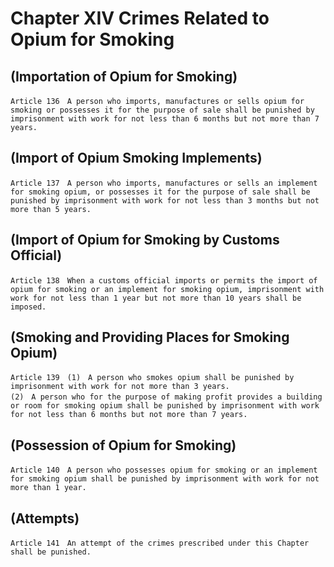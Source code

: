 # Chapter XIV Crimes Related to Opium for Smoking

## (Importation of Opium for Smoking)
```
Article 136　A person who imports, manufactures or sells opium for smoking or possesses it for the purpose of sale shall be punished by imprisonment with work for not less than 6 months but not more than 7 years.
```
## (Import of Opium Smoking Implements)
```
Article 137　A person who imports, manufactures or sells an implement for smoking opium, or possesses it for the purpose of sale shall be punished by imprisonment with work for not less than 3 months but not more than 5 years.
```
## (Import of Opium for Smoking by Customs Official)
```
Article 138　When a customs official imports or permits the import of opium for smoking or an implement for smoking opium, imprisonment with work for not less than 1 year but not more than 10 years shall be imposed.
```
## (Smoking and Providing Places for Smoking Opium)
```
Article 139　(1)　A person who smokes opium shall be punished by imprisonment with work for not more than 3 years.
(2)　A person who for the purpose of making profit provides a building or room for smoking opium shall be punished by imprisonment with work for not less than 6 months but not more than 7 years.
```
## (Possession of Opium for Smoking)
```
Article 140　A person who possesses opium for smoking or an implement for smoking opium shall be punished by imprisonment with work for not more than 1 year.
```
## (Attempts)
```
Article 141　An attempt of the crimes prescribed under this Chapter shall be punished.
```
